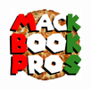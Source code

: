 <center>
<img src="https://github.com/orbitaldot/MackBookPros/blob/main/sprites/spr_mack_book_pros/25322c4b-41e5-49f5-b606-6c2ac973df1d.png?raw=true"></img>
</center>

